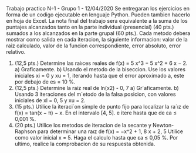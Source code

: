 Trabajo practico N◦1 - Grupo 1 - 12/04/2020
Se entregaran los ejercicios en forma de un codigo ejecutable en lenguaje Python. Pueden tambien hacerlo
en hoja de Excel.
La nota final del trabajo sera equivalente a la suma de los puntajes alcanzados tanto en la parte individual
(presencial) (40 pts.) sumados a los alcanzados en la parte grupal (60 pts.).
Cada metodo debera mostrar como salida en cada iteracion, la siguiente informacion: valor de la raiz
calculado, valor de la funcion correspondiente, error absoluto, error relativo.
1. (12,5 pts.)
Determine las raiıces reales de
f(x) = 5 x^3 − 5 x^2 + 6 x − 2.
a) Graficamente.
b) Usando el metodo de la biseccion. Use los valores iniciales xi = 0 y xu = 1, iterando hasta que el
error aproximado a, este por debajo de es = 10 %.
2. (12,5 pts.)
Determine la raiz real de
ln(x2) - 0, 7
a) Gr´aficamente.
b) Usando 3 iteraciones del m´etodo de la falsa posicion, con valores iniciales de xl = 0, 5 y xu = 2.
3. (15 pts.)
Utilice la iteraci´on simple de punto fijo para localizar la ra´ız de
f(x) = tan(x − π) − x.
En el intervalo [4, 5]. e itere hasta que de εa ≤ 0,001 %.
4. (20 pts.)
Utilice los metodos de iteracion de la secante y Newton-Raphson para determinar una raız de
f(x) = −x^2 + 1, 8 x + 2, 5
Utilice como valor inicial x = 5.
Haga el calculo hasta que εa ≤ 0,05 %.
Por ultimo, realice la comprobacion de su respuesta obtenida.

